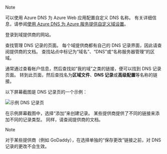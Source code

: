 > [!NOTE]
> 可以使用 Azure DNS 为 Azure Web 应用配置自定义 DNS 名称。 有关详细信息，请参阅[使用 Azure DNS 为 Azure 服务提供自定义域设置](../articles/dns/dns-custom-domain.md#app-service-web-apps)。
>
>

登录到域提供商的网站。

查找管理 DNS 记录的页面。 每个域提供商都有自己的 DNS 记录界面，因此请查阅提供商的文档。 查找站点中标记为“域名”、“DNS”或“名称服务器管理”的区域。 

通常通过查看帐户信息，然后查找如“我的域”之类的链接，便可以找到 DNS 记录页面。 转到此页面，然后查找名为**区域文件**、**DNS 记录**或**高级配置**等名称的链接。

以下屏幕截图是 DNS 记录页的一个示例：

![示例 DNS 记录页](./media/app-service-web-access-dns-records-no-h/example-record-ui.png)

在示例屏幕截图中，选择“添加”来创建记录。 某些提供商提供了不同的链接来添加不同的记录类型。 同样，请查阅提供商的文档。

> [!NOTE]
> 对于某些提供商（例如 GoDaddy），在选择单独的“保存更改”链接之前，对 DNS 记录的更改不会生效。 
